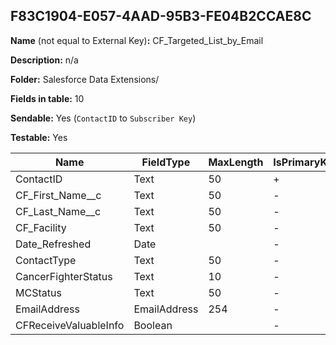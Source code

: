 ## F83C1904-E057-4AAD-95B3-FE04B2CCAE8C

**Name** (not equal to External Key)**:** CF_Targeted_List_by_Email

**Description:** n/a

**Folder:** Salesforce Data Extensions/

**Fields in table:** 10

**Sendable:** Yes (`ContactID` to `Subscriber Key`)

**Testable:** Yes

| Name | FieldType | MaxLength | IsPrimaryKey | IsNullable | DefaultValue |
| --- | --- | --- | --- | --- | --- |
| ContactID | Text | 50 | + | - |  |
| CF_First_Name__c | Text | 50 | - | + |  |
| CF_Last_Name__c | Text | 50 | - | + |  |
| CF_Facility | Text | 50 | - | + |  |
| Date_Refreshed | Date |  | - | + | GetDate() |
| ContactType | Text | 50 | - | + |  |
| CancerFighterStatus | Text | 10 | - | + |  |
| MCStatus | Text | 50 | - | + |  |
| EmailAddress | EmailAddress | 254 | - | + |  |
| CFReceiveValuableInfo | Boolean |  | - | + |  |
